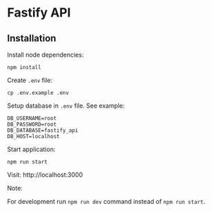 # Fastify API

## Installation

Install node dependencies: 
```
npm install
```

Create `.env` file:
```
cp .env.example .env
```

Setup database in `.env` file. See example:
```
DB_USERNAME=root
DB_PASSWORD=root
DB_DATABASE=fastify_api
DB_HOST=localhost
```

Start application:
```
npm run start
```

Visit: http://localhost:3000

Note: 

For development run `npm run dev` command instead of `npm run start`.